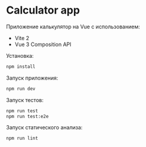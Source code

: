 # Calculator app

Приложение калькулятор на Vue c использованием:

- Vite 2
- Vue 3 Composition API

Установка:

```sh
npm install
```

Запуск приложения:

```sh
npm run dev
```

Запуск тестов:

```sh
npm run test
npm run test:e2e
```

Запуск статического анализа:

```sh
npm run lint
```